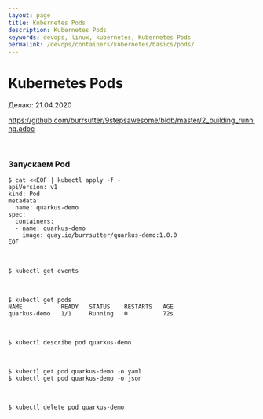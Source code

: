 ```yaml
---
layout: page
title: Kubernetes Pods
description: Kubernetes Pods
keywords: devops, linux, kubernetes, Kubernetes Pods
permalink: /devops/containers/kubernetes/basics/pods/
---
```


# Kubernetes Pods

Делаю: 21.04.2020

https://github.com/burrsutter/9stepsawesome/blob/master/2_building_running.adoc

<br/>

### Запускаем Pod

```
$ cat <<EOF | kubectl apply -f -
apiVersion: v1
kind: Pod
metadata:
  name: quarkus-demo
spec:
  containers:
  - name: quarkus-demo
    image: quay.io/burrsutter/quarkus-demo:1.0.0
EOF
```

<br/>

    $ kubectl get events

<br/>

    $ kubectl get pods
    NAME           READY   STATUS    RESTARTS   AGE
    quarkus-demo   1/1     Running   0          72s

<br/>

    $ kubectl describe pod quarkus-demo

<br/>

    $ kubectl get pod quarkus-demo -o yaml
    $ kubectl get pod quarkus-demo -o json

<br/>

    $ kubectl delete pod quarkus-demo
